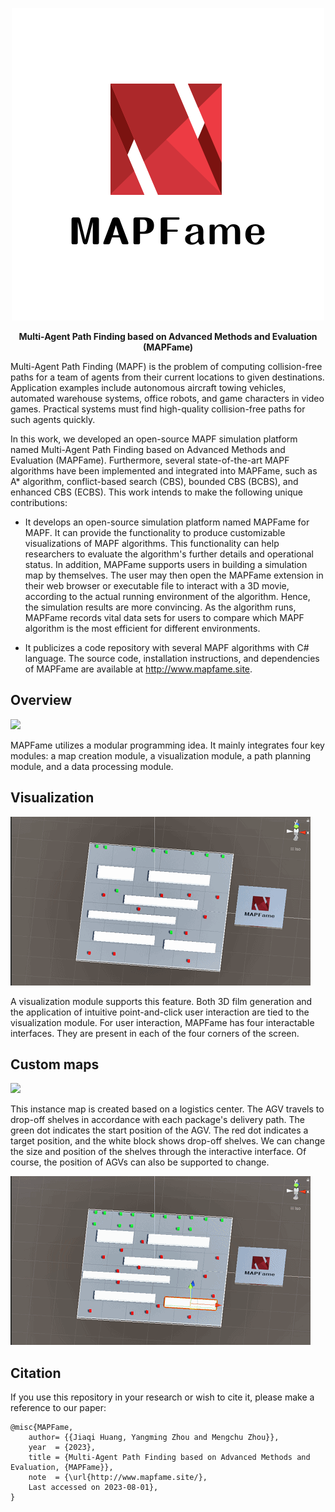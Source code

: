 <div align="center">

[![MAPFame logo](https://raw.githubusercontent.com/HuangJiaqi-MISE/Image-storage/main/MAPFame.png)](http://www.mapfame.site/)    

**Multi-Agent Path Finding based on Advanced Methods and Evaluation (MAPFame)**


</div> 

Multi-Agent Path Finding (MAPF) is the problem of computing collision-free paths for a team of agents from their current locations to given destinations. Application examples include autonomous aircraft towing vehicles, automated warehouse systems, office robots, and game characters in video games. Practical systems must find high-quality collision-free paths for such agents quickly.

In this work, we developed an open-source MAPF simulation platform named Multi-Agent Path Finding based on Advanced Methods and Evaluation (MAPFame). Furthermore, several state-of-the-art MAPF algorithms have been implemented and integrated into MAPFame, such as A* algorithm, conflict-based search (CBS), bounded CBS (BCBS), and enhanced CBS (ECBS). This work intends to make the following unique contributions:

* It develops an open-source simulation platform named MAPFame for MAPF. It can provide the functionality to produce customizable visualizations of MAPF algorithms. This functionality can help researchers to evaluate the algorithm's further details and operational status. In addition, MAPFame supports users in building a simulation map by themselves. The user may then open the MAPFame extension in their web browser or executable file to interact with a 3D movie, according to the actual running environment of the algorithm. Hence, the simulation results are more convincing. As the algorithm runs, MAPFame records vital data sets for users to compare which MAPF algorithm is the most efficient for different environments.

* It publicizes a code repository with several MAPF algorithms with C# language. The source code, installation instructions, and dependencies of MAPFame are available at http://www.mapfame.site.

## Overview

![](https://raw.githubusercontent.com/HuangJiaqi-MISE/Image-storage/main/Overview.gif)

MAPFame utilizes a modular programming idea. It mainly integrates four key modules: a map creation module, a visualization module, a path planning module, and a data processing module.


## Visualization

![](https://raw.githubusercontent.com/HuangJiaqi-MISE/Image-storage/main/Visualization.gif)

A visualization module supports this feature. Both 3D film generation and the application of intuitive point-and-click user interaction are tied to the visualization module. For user interaction, MAPFame has four interactable interfaces. They are present in each of the four corners of the screen.

## Custom maps
![](https://raw.githubusercontent.com/HuangJiaqi-MISE/Image-storage/main/User-defined-Position.gif)

This instance map is created based on a logistics center. The AGV travels to drop-off shelves in accordance with each package's delivery path. The green dot indicates the start position of the AGV. The red dot indicates a target position, and the white block shows drop-off shelves. We can change the size and position of the shelves through the interactive interface. Of course, the position of AGVs can also be supported to change.

![](https://raw.githubusercontent.com/HuangJiaqi-MISE/Image-storage/main/User-defined-AGVs.gif)



## Citation
If you use this repository in your research or wish to cite it, please make a reference to our paper: 
```
@misc{MAPFame,
	author= {{Jiaqi Huang, Yangming Zhou and Mengchu Zhou}},
	year  = {2023},
	title = {Multi-Agent Path Finding based on Advanced Methods and Evaluation, {MAPFame}},
	note  = {\url{http://www.mapfame.site/}, 
	Last accessed on 2023-08-01},
}
```

